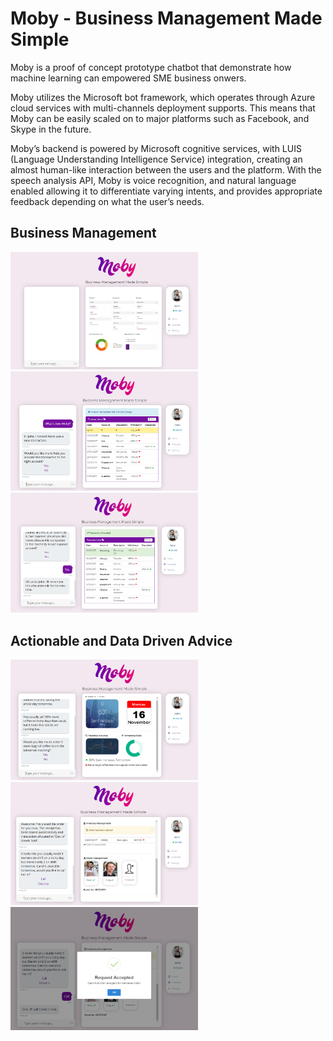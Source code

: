 # Moby - Business Management Made Simple


Moby is a proof of concept prototype chatbot that demonstrate how machine learning can empowered SME business onwers.

Moby utilizes the Microsoft bot framework, which operates through Azure cloud services with multi-channels deployment supports. 
This means that Moby can be easily scaled on to major platforms such as Facebook, and Skype in the future. 

Moby’s backend is powered by Microsoft cognitive services, with LUIS (Language Understanding Intelligence Service) integration, creating an almost human-like interaction between the users and the platform. With the speech analysis API, Moby is voice recognition, and natural language enabled allowing it
to differentiate varying intents, and provides appropriate feedback depending on what the user’s needs.

## Business Management

<p>
<img src="img/1.0.PNG" width="300"/>
<img src="img/1.1.PNG" width="300"/>
<img src="img/1.2.PNG" width="300"/>
</p>


## Actionable and Data Driven Advice

<p>
<img src="img/2.0.PNG" width="300"/>
<img src="img/2.1.PNG" width="300"/>
<img src="img/2.2.PNG" width="300"/>
</p>
